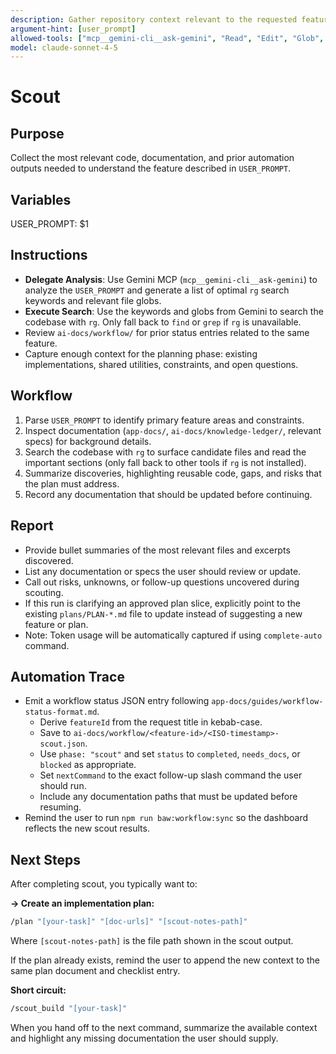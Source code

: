 ```yaml
---
description: Gather repository context relevant to the requested feature
argument-hint: [user_prompt]
allowed-tools: ["mcp__gemini-cli__ask-gemini", "Read", "Edit", "Glob", "Grep", "MultiEdit", "Bash"]
model: claude-sonnet-4-5
---
```


# Scout

## Purpose
Collect the most relevant code, documentation, and prior automation outputs needed to understand the feature described in `USER_PROMPT`.

## Variables
USER_PROMPT: $1

## Instructions
- **Delegate Analysis**: Use Gemini MCP (`mcp__gemini-cli__ask-gemini`) to analyze the `USER_PROMPT` and generate a list of optimal `rg` search keywords and relevant file globs.
- **Execute Search**: Use the keywords and globs from Gemini to search the codebase with `rg`. Only fall back to `find` or `grep` if `rg` is unavailable.
- Review `ai-docs/workflow/` for prior status entries related to the same feature.
- Capture enough context for the planning phase: existing implementations, shared utilities, constraints, and open questions.
## Workflow
1. Parse `USER_PROMPT` to identify primary feature areas and constraints.
2. Inspect documentation (`app-docs/`, `ai-docs/knowledge-ledger/`, relevant specs) for background details.
3. Search the codebase with `rg` to surface candidate files and read the important sections (only fall back to other tools if `rg` is not installed).
4. Summarize discoveries, highlighting reusable code, gaps, and risks that the plan must address.
5. Record any documentation that should be updated before continuing.

## Report
- Provide bullet summaries of the most relevant files and excerpts discovered.
- List any documentation or specs the user should review or update.
- Call out risks, unknowns, or follow-up questions uncovered during scouting.
- If this run is clarifying an approved plan slice, explicitly point to the existing `plans/PLAN-*.md` file to update instead of suggesting a new feature or plan.
- Note: Token usage will be automatically captured if using `complete-auto` command.

## Automation Trace
- Emit a workflow status JSON entry following `app-docs/guides/workflow-status-format.md`.
  - Derive `featureId` from the request title in kebab-case.
  - Save to `ai-docs/workflow/<feature-id>/<ISO-timestamp>-scout.json`.
  - Use `phase: "scout"` and set `status` to `completed`, `needs_docs`, or `blocked` as appropriate.
  - Set `nextCommand` to the exact follow-up slash command the user should run.
  - Include any documentation paths that must be updated before resuming.
- Remind the user to run `npm run baw:workflow:sync` so the dashboard reflects the new scout results.

## Next Steps
After completing scout, you typically want to:

**→ Create an implementation plan:**
```bash
/plan "[your-task]" "[doc-urls]" "[scout-notes-path]"
```

Where `[scout-notes-path]` is the file path shown in the scout output.

If the plan already exists, remind the user to append the new context to the same plan document and checklist entry.

**Short circuit:**
```bash
/scout_build "[your-task]"
```

When you hand off to the next command, summarize the available context and highlight any missing documentation the user should supply.
